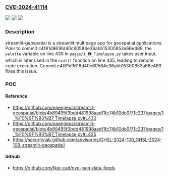 ### [CVE-2024-41114](https://cve.mitre.org/cgi-bin/cvename.cgi?name=CVE-2024-41114)
![](https://img.shields.io/static/v1?label=Product&message=streamlit-geospatial&color=blue)
![](https://img.shields.io/static/v1?label=Version&message=%3D%20%3C%20c4f81d9616d40c60584e36abb15300853a66e489%20&color=brighgreen)
![](https://img.shields.io/static/v1?label=Vulnerability&message=CWE-20%3A%20Improper%20Input%20Validation&color=brighgreen)

### Description

streamlit-geospatial is a streamlit multipage app for geospatial applications. Prior to commit c4f81d9616d40c60584e36abb15300853a66e489, the `palette` variable on line 430 in `pages/1_📷_Timelapse.py` takes user input, which is later used in the `eval()` function on line 435, leading to remote code execution. Commit c4f81d9616d40c60584e36abb15300853a66e489 fixes this issue.

### POC

#### Reference
- https://github.com/opengeos/streamlit-geospatial/blob/4b89495f3bdd481998aadf1fc74b10de0f71c237/pages/1_%F0%9F%93%B7_Timelapse.py#L430
- https://github.com/opengeos/streamlit-geospatial/blob/4b89495f3bdd481998aadf1fc74b10de0f71c237/pages/1_%F0%9F%93%B7_Timelapse.py#L435
- https://securitylab.github.com/advisories/GHSL-2024-100_GHSL-2024-108_streamlit-geospatial/

#### Github
- https://github.com/fkie-cad/nvd-json-data-feeds


